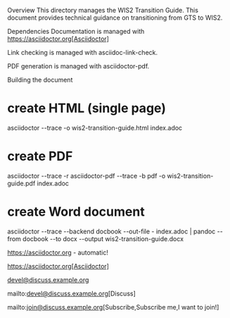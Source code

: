 Overview
This directory manages the WIS2 Transition Guide. This document provides technical guidance on transitioning from GTS to WIS2.

Dependencies
Documentation is managed with https://asciidoctor.org[Asciidoctor]

Link checking is managed with asciidoc-link-check.

PDF generation is managed with asciidoctor-pdf.

Building the document
# create HTML (single page)
asciidoctor --trace -o wis2-transition-guide.html index.adoc
# create PDF
asciidoctor --trace -r asciidoctor-pdf --trace -b pdf -o wis2-transition-guide.pdf index.adoc
# create Word document
asciidoctor --trace --backend docbook --out-file - index.adoc | pandoc --from docbook --to docx --output wis2-transition-guide.docx



https://asciidoctor.org - automatic!

https://asciidoctor.org[Asciidoctor]

devel@discuss.example.org

mailto:devel@discuss.example.org[Discuss]

mailto:join@discuss.example.org[Subscribe,Subscribe me,I want to join!]
